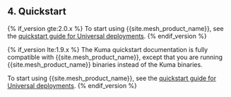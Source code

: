 <!-- Shared between Mesh installation topics: Ubuntu, Amazon Linux, RedHat, Debian, MacOS, CentOS -->
## 4. Quickstart

{% if_version gte:2.0.x %}
To start using {{site.mesh_product_name}}, see the
[quickstart guide for Universal deployments](/mesh/{{page.kong_version}}/quickstart/universal/).
{% endif_version %}

{% if_version lte:1.9.x %}
The Kuma quickstart documentation is fully compatible with
{{site.mesh_product_name}}, except that you are running {{site.mesh_product_name}}
binaries instead of the Kuma binaries.

To start using {{site.mesh_product_name}}, see the
[quickstart guide for Universal deployments](https://kuma.io/docs/1.8.x/quickstart/universal/).
{% endif_version %}
